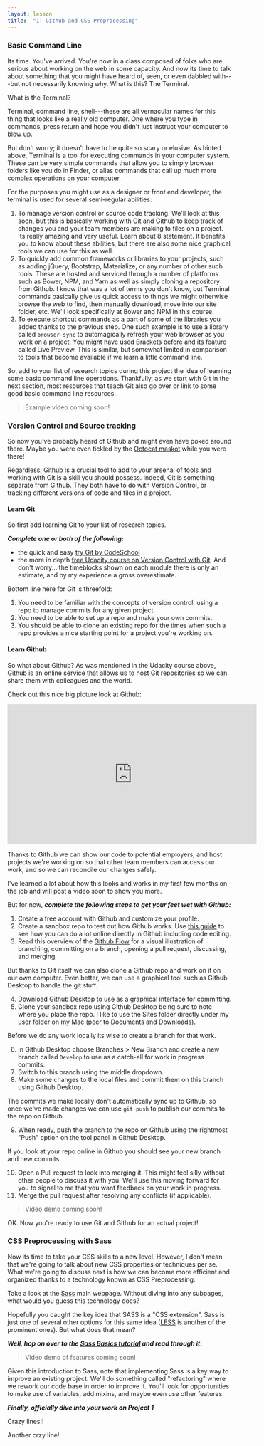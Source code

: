 ```yaml
---
layout: lesson
title:  "1: Github and CSS Preprocessing"
---
```


### Basic Command Line

Its time. You've arrived. You're now in a class composed of folks who are serious about working on the web in some capacity. And now its time to talk about something that you might have heard of, seen, or even dabbled with---but not necessarily knowing why. What is this? The Terminal.

What is the Terminal?

Terminal, command line, shell---these are all vernacular names for this thing that looks like a really old computer. One where you type in commands, press return and hope you didn't just instruct your computer to blow up.

But don't worry; it doesn't have to be quite so scary or elusive. As hinted above, Terminal is a tool for executing commands in your computer system. These can be very simple commands that allow you to simply browser folders like you do in Finder, or alias commands that call up much more complex operations on your computer.

For the purposes you might use as a designer or front end developer, the terminal is used for several semi-regular abilities:

1. To manage version control or source code tracking. We'll look at this soon, but this is basically working with Git and Github to keep track of changes you and your team members are making to files on a project. Its really amazing and very useful. Learn about 8 statement. It benefits you to know about these abilities, but there are also some nice graphical tools we can use for this as well.
2. To quickly add common frameworks or libraries to your projects, such as adding jQuery, Bootstrap, Materialize, or any number of other such tools. These are hosted and serviced through a number of platforms such as Bower, NPM, and Yarn as well as simply cloning a repository from Github. I know that was a lot of terms you don't know, but Terminal commands basically give us quick access to things we might otherwise browse the web to find, then manually download, move into our site folder, etc. We'll look specifically at Bower and NPM in this course.
3. To execute shortcut commands as a part of some of the libraries you added thanks to the previous step. One such example is to use a library called `browser-sync` to automagically refresh your web browser as you work on a project. You might have used Brackets before and its feature called Live Preview. This is similar, but somewhat limited in comparison to tools that become available if we learn a little command line.

So, add to your list of research topics during this project the idea of learning some basic command line operations. Thankfully, as we start with Git in the next section, most resources that teach Git also go over or link to some good basic command line resources.

> Example video coming soon!

### Version Control and Source tracking

So now you've probably heard of Github and might even have poked around there. Maybe you were even tickled by the [Octocat maskot](https://octodex.github.com/) while you were there!

Regardless, Github is a crucial tool to add to your arsenal of tools and working with Git is a skill you should possess. Indeed, Git is something separate from Github. They both have to do with Version Control, or tracking different versions of code and files in a project.

#### Learn Git

So first add learning Git to your list of research topics.

***Complete one or both of the following:***

* the quick and easy [try Git by CodeSchool](https://try.github.io/)
* the more in depth [free Udacity course on Version Control with Git](https://classroom.udacity.com/courses/ud123). And don't worry... the timeblocks shown on each module there is only an estimate, and by my experience a gross overestimate.

Bottom line here for Git is threefold:

1. You need to be familiar with the concepts of version control: using a repo to manage commits for any given project.
2. You need to be able to set up a repo and make your own commits.
3. You should be able to clone an existing repo for the times when such a repo provides a nice starting point for a project you're working on.

#### Learn Github

So what about Github? As was mentioned in the Udacity course above, Github is an online service that allows us to host Git repositories so we can share them with colleagues and the world.

Check out this nice big picture look at Github:

<iframe width="560" height="315" src="https://www.youtube.com/embed/w3jLJU7DT5E" frameborder="0" allowfullscreen></iframe>

Thanks to Github we can show our code to potential employers, and host projects we're working on so that other team members can access our work, and so we can reconcile our changes safely.

I've learned a lot about how this looks and works in my first few months on the job and will post a video soon to show you more.

But for now, ***complete the following steps to get your feet wet with Github:***

1. Create a free account with Github and customize your profile.
2. Create a sandbox repo to test out how Github works. Use [this guide](https://guides.github.com/activities/hello-world/) to see how you can do a lot online directly in Github including code editing.
3. Read this overview of the [Github Flow](https://guides.github.com/introduction/flow/) for a visual illustration of branching, committing on a branch, opening a pull request, discussing, and merging.

But thanks to Git itself we can also clone a Github repo and work on it on our own computer. Even better, we can use a graphical tool such as Github Desktop to handle the git stuff.

4. Download Github Desktop to use as a graphical interface for committing.
5. Clone your sandbox repo using Github Desktop being sure to note where you place the repo. I like to use the Sites folder directly under my user folder on my Mac (peer to Documents and Downloads).

Before we do any work locally its wise to create a branch for that work.

6. In Github Desktop choose Branches > New Branch and create a new branch called `Develop` to use as a catch-all for work in progress commits.
7. Switch to this branch using the middle dropdown.
8. Make some changes to the local files and commit them on this branch using Github Desktop.

The commits we make locally don't automatically sync up to Github, so once we've made changes we can use `git push` to publish our commits to the repo on Github.

9. When ready, push the branch to the repo on Github using the rightmost "Push" option on the tool panel in Github Desktop.

If you look at your repo online in Github you should see your new branch and new commits.

10. Open a Pull request to look into merging it. This might feel silly without other people to discuss it with you. We'll use this moving forward for you to signal to me that you want feedback on your work in progress.
11. Merge the pull request after resolving any conflicts (if applicable).

> Video demo coming soon!

OK. Now you're ready to use Git and Github for an actual project!

### CSS Preprocessing with Sass

Now its time to take your CSS skills to a new level. However, I don't mean that we're going to talk about new CSS properties or techniques per se. What we're going to discuss next is how we can become more efficient and organized thanks to a technology known as CSS Preprocessing.

Take a look at the [Sass](http://sass-lang.com/) main webpage. Without diving into any subpages, what would you guess this technology does?

Hopefully you caught the key idea that SASS is a "CSS extension". Sass is just one of several other options for this same idea ([LESS](http://lesscss.org/) is another of the prominent ones). But what does that mean?

***Well, hop on over to the [Sass Basics tutorial](http://sass-lang.com/guide) and read through it.***

> Video demo of features coming soon!

Given this introduction to Sass, note that implementing Sass is a key way to improve an existing project. We'll do something called "refactoring" where we rework our code base in order to improve it. You'll look for opportunities to make use of variables, add mixins, and maybe even use other features.

***Finally, officially dive into your work on Project 1***

Crazy lines!!

Another crzy line!
